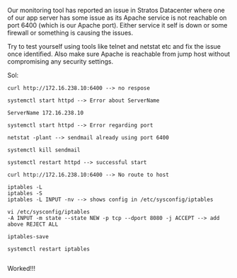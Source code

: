 Our monitoring tool has reported an issue in Stratos Datacenter where one of our app server has some issue as its Apache service is not reachable on port 6400 (which is our Apache port). Either service it self is down or some firewall or something is causing the issues.


Try to test yourself using tools like telnet and netstat etc and fix the issue once identified. Also make sure Apache is reachable from jump host without compromising any security settings.

Sol:
```
curl http://172.16.238.10:6400 --> no respose

systemctl start httpd --> Error about ServerName

ServerName 172.16.238.10

systemctl start httpd --> Error regarding port

netstat -plant --> sendmail already using port 6400

systemctl kill sendmail

systemctl restart httpd --> successful start

curl http://172.16.238.10:6400 --> No route to host

iptables -L
iptables -S
iptables -L INPUT -nv --> shows config in /etc/sysconfig/iptables

vi /etc/sysconfig/iptables
-A INPUT -m state --state NEW -p tcp --dport 8080 -j ACCEPT --> add above REJECT ALL

iptables-save

systemctl restart iptables


```

Worked!!!
